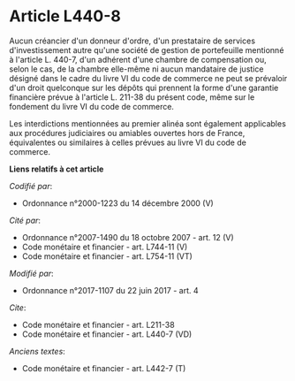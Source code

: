# Article L440-8

Aucun créancier d'un donneur d'ordre, d'un prestataire de services d'investissement autre qu'une société de gestion de
portefeuille mentionné à l'article L. 440-7, d'un adhérent d'une chambre de compensation ou, selon le cas, de la chambre
elle-même ni aucun mandataire de justice désigné dans le cadre du livre VI du code de commerce ne peut se prévaloir d'un
droit quelconque sur les dépôts qui prennent la forme d'une garantie financière prévue à l'article L. 211-38 du présent code,
même sur le fondement du livre VI du code de commerce.

Les interdictions mentionnées au premier alinéa sont également applicables aux procédures judiciaires ou amiables ouvertes
hors de France, équivalentes ou similaires à celles prévues au livre VI du code de commerce.

**Liens relatifs à cet article**

_Codifié par_:

  - Ordonnance n°2000-1223 du 14 décembre 2000 (V)

_Cité par_:

  - Ordonnance n°2007-1490 du 18 octobre 2007 - art. 12 (V)
  - Code monétaire et financier - art. L744-11 (V)
  - Code monétaire et financier - art. L754-11 (VT)

_Modifié par_:

  - Ordonnance n°2017-1107 du 22 juin 2017 - art. 4

_Cite_:

  - Code monétaire et financier - art. L211-38
  - Code monétaire et financier - art. L440-7 (VD)

_Anciens textes_:

  - Code monétaire et financier - art. L442-7 (T)
